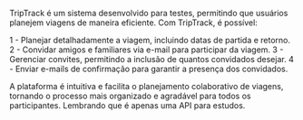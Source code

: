 TripTrack é um sistema desenvolvido para testes, permitindo que usuários planejem viagens de maneira eficiente. Com TripTrack, é possível:

1 - Planejar detalhadamente a viagem, incluindo datas de partida e retorno.
2 - Convidar amigos e familiares via e-mail para participar da viagem.
3 - Gerenciar convites, permitindo a inclusão de quantos convidados desejar.
4 - Enviar e-mails de confirmação para garantir a presença dos convidados.

A plataforma é intuitiva e facilita o planejamento colaborativo de viagens, tornando o processo mais organizado e agradável para todos os participantes.
Lembrando que é apenas uma API para estudos.
